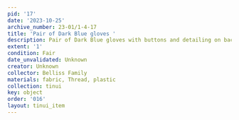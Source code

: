 ```yaml
---
pid: '17'
date: '2023-10-25'
archive_number: 23-01/1-4-17
title: 'Pair of Dark Blue gloves '
description: Pair of Dark Blue gloves with buttons and detailing on back of hands.
extent: '1'
condition: Fair
date_unvalidated: Unknown
creator: Unknown
collector: Belliss Family
materials: fabric, Thread, plastic
collection: tinui
key: object
order: '016'
layout: tinui_item
---
```

